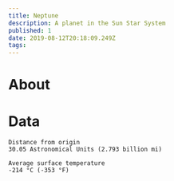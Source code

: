```yaml
---
title: Neptune
description: A planet in the Sun Star System
published: 1
date: 2019-08-12T20:18:09.249Z
tags: 
---
```


# About

# Data

```text
Distance from origin
30.05 Astronomical Units (2.793 billion mi)

Average surface temperature
-214 °C (-353 °F)
```

